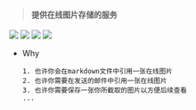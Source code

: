 > #### 提供在线图片存储的服务
![](https://img.shields.io/badge/license-GNU-000000.svg)
![](https://img.shields.io/badge/platform-node-green.svg)
![](https://img.shields.io/badge/platform-vue-lightred.svg)
[![](https://img.shields.io/badge/org-@LazyKoala-red.svg)](https://github.com/lazy-koala/)


- Why

    ```
    1. 也许你会在markdown文件中引用一张在线图片
    2. 也许你需要在发送的邮件中引用一张在线图片
    3. 也许你需要保存一张你所截取的图片以方便后续查看
    ...
    ```